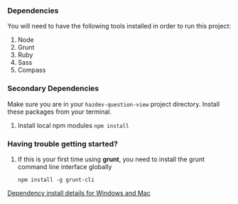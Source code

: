 ### Dependencies ###
You will need to have the following tools installed in order to run this project:

1. Node
  1. Grunt
1. Ruby
  1. Sass
  1. Compass

### Secondary Dependencies ###
Make sure you are in your `hazdev-question-view` project directory.
Install these packages from your terminal.

1. Install local npm modules
   ```npm install```

### Having trouble getting started?

1. If this is your first time using **grunt**, you need to install the grunt
command line interface globally

    `npm install -g grunt-cli`

[Dependency install details for Windows and Mac](readme_dependency_install_specifics.md)
